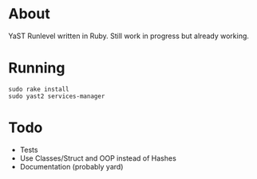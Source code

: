 About
=====
YaST Runlevel written in Ruby.
Still work in progress but already working.

Running
=======

    sudo rake install
    sudo yast2 services-manager

Todo
====
- Tests
- Use Classes/Struct and OOP instead of Hashes
- Documentation (probably yard)
